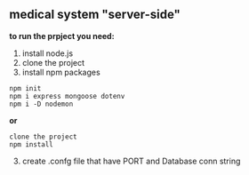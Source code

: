 ## medical system "server-side"

**to run the prpject you need:**

1. install node.js
2. clone the project
3. install npm packages

```
npm init
npm i express mongoose dotenv
npm i -D nodemon
```

**or**

```
clone the project
npm install

```

3. create .confg file that have PORT and Database conn string

